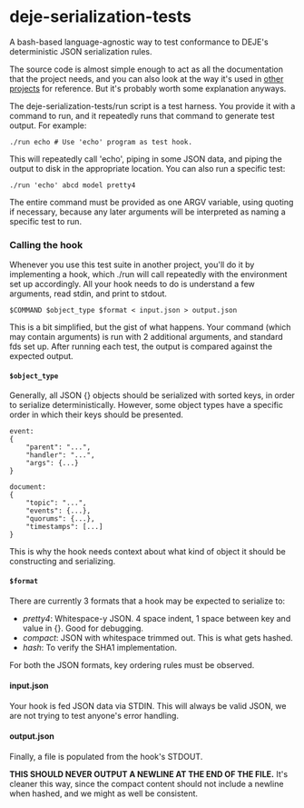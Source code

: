 deje-serialization-tests
========================

A bash-based language-agnostic way to test conformance to DEJE's deterministic JSON serialization rules.

The source code is almost simple enough to act as all the documentation that the project needs, and you can also look at the way it's used in [other](https://github.com/DJDNS/go-deje) [projects](https://github.com/DJDNS/js-deje) for reference. But it's probably worth some explanation anyways.

The deje-serialization-tests/run script is a test harness. You provide it with a command to run, and it repeatedly runs that command to generate test output. For example:

    ./run echo # Use 'echo' program as test hook.

This will repeatedly call 'echo', piping in some JSON data, and piping the output to disk in the appropriate location. You can also run a specific test:

    ./run 'echo' abcd model pretty4

The entire command must be provided as one ARGV variable, using quoting if necessary, because any later arguments will be interpreted as naming a specific test to run.

### Calling the hook

Whenever you use this test suite in another project, you'll do it by implementing a hook, which ./run will call repeatedly with the environment set up accordingly. All your hook needs to do is understand a few arguments, read stdin, and print to stdout.

    $COMMAND $object_type $format < input.json > output.json

This is a bit simplified, but the gist of what happens. Your command (which may contain arguments) is run with 2 additional arguments, and standard fds set up. After running each test, the output is compared against the expected output.

#### `$object_type`

Generally, all JSON {} objects should be serialized with sorted keys, in order to serialize deterministically. However, some object types have a specific order in which their keys should be presented.

```
event:
{
    "parent": "...",
    "handler": "...",
    "args": {...}
}

document:
{
    "topic": "...",
    "events": {...},
    "quorums": {...},
    "timestamps": [...]
}
```

This is why the hook needs context about what kind of object it should be constructing and serializing.

#### `$format`

There are currently 3 formats that a hook may be expected to serialize to:

 * _pretty4_: Whitespace-y JSON. 4 space indent, 1 space between key and value in {}. Good for debugging.
 * _compact_: JSON with whitespace trimmed out. This is what gets hashed.
 * _hash_: To verify the SHA1 implementation.

For both the JSON formats, key ordering rules must be observed.

#### input.json

Your hook is fed JSON data via STDIN. This will always be valid JSON, we are not trying to test anyone's error handling.

#### output.json

Finally, a file is populated from the hook's STDOUT.

**THIS SHOULD NEVER OUTPUT A NEWLINE AT THE END OF THE FILE.** It's cleaner this way, since the compact content should not include a newline when hashed, and we might as well be consistent.
